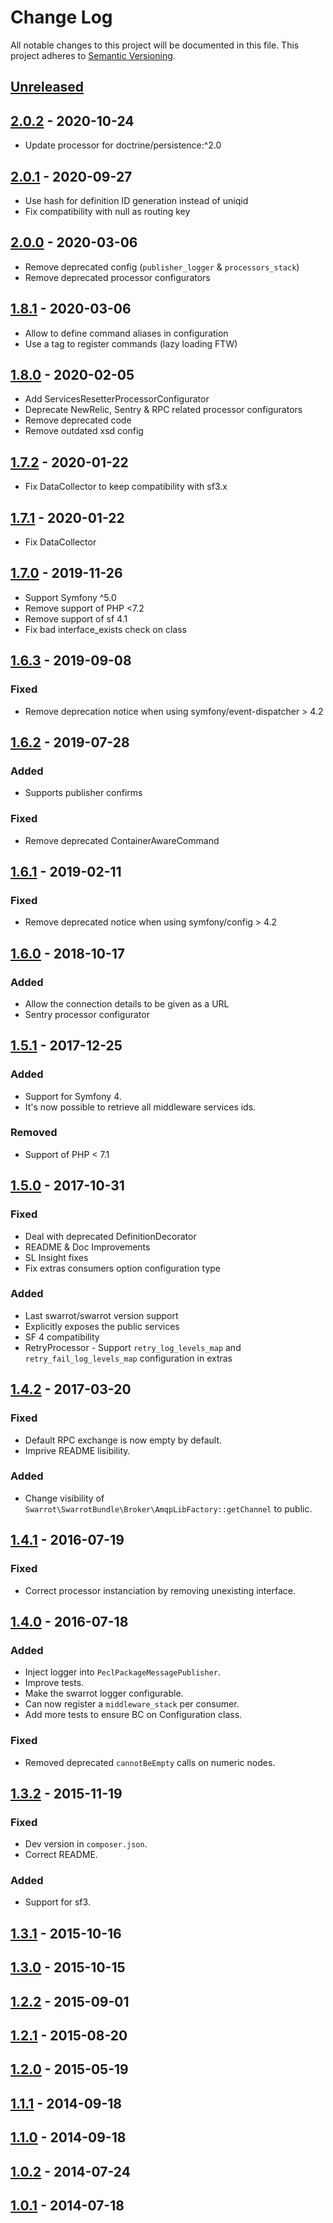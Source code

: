 # Change Log

All notable changes to this project will be documented in this file.
This project adheres to [Semantic Versioning](http://semver.org/).

## [Unreleased]

## [2.0.2] - 2020-10-24

- Update processor for doctrine/persistence:^2.0

## [2.0.1] - 2020-09-27

- Use hash for definition ID generation instead of uniqid
- Fix compatibility with null as routing key

## [2.0.0] - 2020-03-06

- Remove deprecated config (`publisher_logger` & `processors_stack`)
- Remove deprecated processor configurators

## [1.8.1] - 2020-03-06

- Allow to define command aliases in configuration
- Use a tag to register commands (lazy loading FTW)

## [1.8.0] - 2020-02-05

- Add ServicesResetterProcessorConfigurator
- Deprecate NewRelic, Sentry & RPC related processor configurators
- Remove deprecated code
- Remove outdated xsd config

## [1.7.2] - 2020-01-22

- Fix DataCollector to keep compatibility with sf3.x

## [1.7.1] - 2020-01-22

- Fix DataCollector

## [1.7.0] - 2019-11-26

- Support Symfony ^5.0
- Remove support of PHP <7.2
- Remove support of sf 4.1
- Fix bad interface_exists check on class

## [1.6.3] - 2019-09-08

### Fixed

- Remove deprecation notice when using symfony/event-dispatcher > 4.2

## [1.6.2] - 2019-07-28

### Added

- Supports publisher confirms

### Fixed

- Remove deprecated ContainerAwareCommand

## [1.6.1] - 2019-02-11

### Fixed

- Remove deprecated notice when using symfony/config > 4.2

## [1.6.0] - 2018-10-17

### Added

- Allow the connection details to be given as a URL
- Sentry processor configurator

## [1.5.1] - 2017-12-25

### Added

- Support for Symfony 4.
- It's now possible to retrieve all middleware services ids.

### Removed

- Support of PHP < 7.1

## [1.5.0] - 2017-10-31

### Fixed

- Deal with deprecated DefinitionDecorator
- README & Doc Improvements
- SL Insight fixes
- Fix extras consumers option configuration type

### Added

- Last swarrot/swarrot version support
- Explicitly exposes the public services
- SF 4 compatibility
- RetryProcessor - Support `retry_log_levels_map` and `retry_fail_log_levels_map` configuration in extras

## [1.4.2] - 2017-03-20

### Fixed

- Default RPC exchange is now empty by default.
- Imprive README lisibility.

### Added

* Change visibility of `Swarrot\SwarrotBundle\Broker\AmqpLibFactory::getChannel` to public.

## [1.4.1] - 2016-07-19

### Fixed

- Correct processor instanciation by removing unexisting interface.

## [1.4.0] - 2016-07-18

### Added

- Inject logger into `PeclPackageMessagePublisher`.
- Improve tests.
- Make the swarrot logger configurable.
- Can now register a `middleware_stack` per consumer.
- Add more tests to ensure BC on Configuration class.

### Fixed

- Removed deprecated `cannotBeEmpty` calls on numeric nodes.

## [1.3.2] - 2015-11-19

### Fixed

- Dev version in `composer.json`.
- Correct README.

### Added

- Support for sf3.

## [1.3.1] - 2015-10-16

## [1.3.0] - 2015-10-15

## [1.2.2] - 2015-09-01

## [1.2.1] - 2015-08-20

## [1.2.0] - 2015-05-19

## [1.1.1] - 2014-09-18

## [1.1.0] - 2014-09-18

## [1.0.2] - 2014-07-24

## [1.0.1] - 2014-07-18

[Unreleased]: https://github.com/swarrot/SwarrotBundle/compare/v2.0.2...HEAD
[2.0.2]: https://github.com/swarrot/SwarrotBundle/compare/v2.0.1...v2.0.2
[2.0.1]: https://github.com/swarrot/SwarrotBundle/compare/v2.0.0...v2.0.1
[2.0.0]: https://github.com/swarrot/SwarrotBundle/compare/v1.8.1...v2.0.0
[1.8.1]: https://github.com/swarrot/SwarrotBundle/compare/v1.8.0...v1.8.1
[1.8.0]: https://github.com/swarrot/SwarrotBundle/compare/v1.7.2...v1.8.0
[1.7.2]: https://github.com/swarrot/SwarrotBundle/compare/v1.7.1...v1.7.2
[1.7.1]: https://github.com/swarrot/SwarrotBundle/compare/v1.7.0...v1.7.1
[1.7.0]: https://github.com/swarrot/SwarrotBundle/compare/v1.6.3...v1.7.0
[1.6.3]: https://github.com/swarrot/SwarrotBundle/compare/v1.6.2...v1.6.3
[1.6.2]: https://github.com/swarrot/SwarrotBundle/compare/v1.6.1...v1.6.2
[1.6.1]: https://github.com/swarrot/SwarrotBundle/compare/v1.6.0...v1.6.1
[1.6.0]: https://github.com/swarrot/SwarrotBundle/compare/v1.5.1...v1.6.0
[1.5.1]: https://github.com/swarrot/SwarrotBundle/compare/v1.5.0...v1.5.1
[1.5.0]: https://github.com/swarrot/SwarrotBundle/compare/v1.4.2...v1.5.0
[1.4.2]: https://github.com/swarrot/SwarrotBundle/compare/v1.4.1...v1.4.2
[1.4.1]: https://github.com/swarrot/SwarrotBundle/compare/v1.4.0...v1.4.1
[1.4.0]: https://github.com/swarrot/SwarrotBundle/compare/v1.3.2...v1.4.0
[1.3.2]: https://github.com/swarrot/SwarrotBundle/compare/v1.3.1...v1.3.2
[1.3.1]: https://github.com/swarrot/SwarrotBundle/compare/v1.3.0...v1.3.1
[1.3.0]: https://github.com/swarrot/SwarrotBundle/compare/v1.2.2...v1.3.0
[1.2.2]: https://github.com/swarrot/SwarrotBundle/compare/v1.2.1...v1.2.2
[1.2.1]: https://github.com/swarrot/SwarrotBundle/compare/v1.2.0...v1.2.1
[1.2.0]: https://github.com/swarrot/SwarrotBundle/compare/v1.1.1...v1.2.0
[1.1.1]: https://github.com/swarrot/SwarrotBundle/compare/v1.1.0...v1.1.1
[1.1.0]: https://github.com/swarrot/SwarrotBundle/compare/v1.0.2...v1.1.0
[1.0.2]: https://github.com/swarrot/SwarrotBundle/compare/v1.0.1...v1.0.2
[1.0.1]: https://github.com/swarrot/SwarrotBundle/compare/v1.0.0...v1.0.1
